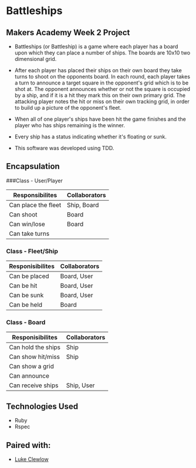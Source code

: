 Battleships 
========================
## Makers Academy Week 2 Project

- Battleships (or Battleship) is a game where each player has a board upon which they can place a number of ships. The boards are 10x10 two dimensional grid.

- After each player has placed their ships on their own board they take turns to shoot on the opponents board. In each round, each player takes a turn to announce a target square in the opponent's grid which is to be shot at. The opponent announces whether or not the square is occupied by a ship, and if it is a hit they mark this on their own primary grid. The attacking player notes the hit or miss on their own tracking grid, in order to build up a picture of the opponent's fleet.

- When all of one player's ships have been hit the game finishes and the player who has ships remaining is the winner.

- Every ship has a status indicating whether it's floating or sunk.

- This software was developed using TDD.

## Encapsulation

###Class - User/Player

Responsibilites             | Collaborators
----------------------------|------------------
Can place the fleet         | Ship, Board
Can shoot                   | Board
Can win/lose                | Board
Can take turns              | 

### Class - Fleet/Ship 

Responisibilites        | Collaborators
------------------------|------------------
Can be placed           | Board, User
Can be hit              | Board, User
Can be sunk             | Board, User
Can be held             | Board

### Class - Board

Responisibilites        | Collaborators
------------------------|------------------
Can hold the ships      | Ship
Can show hit/miss       | Ship
Can show a grid         | 
Can announce            | 
Can receive ships       | Ship, User

## Technologies Used

- Ruby
- Rspec

## Paired with:

- [Luke Clewlow](https://github.com/lukeclewlow)

